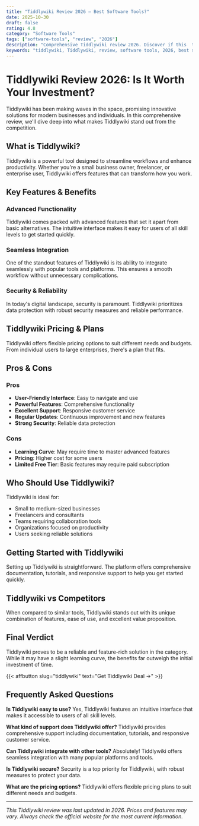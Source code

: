 ```yaml
---
title: "Tiddlywiki Review 2026 – Best Software Tools?"
date: 2025-10-30
draft: false
rating: 4.8
category: "Software Tools"
tags: ["software-tools", "review", "2026"]
description: "Comprehensive Tiddlywiki review 2026. Discover if this  tool is the best choice for your needs."
keywords: "tiddlywiki, Tiddlywiki, review, software tools, 2026, best software tools"
---
```


# Tiddlywiki Review 2026: Is It Worth Your Investment?

Tiddlywiki has been making waves in the  space, promising innovative solutions for modern businesses and individuals. In this comprehensive review, we'll dive deep into what makes Tiddlywiki stand out from the competition.

## What is Tiddlywiki?

Tiddlywiki is a powerful  tool designed to streamline workflows and enhance productivity. Whether you're a small business owner, freelancer, or enterprise user, Tiddlywiki offers features that can transform how you work.

## Key Features & Benefits

### Advanced Functionality
Tiddlywiki comes packed with advanced features that set it apart from basic alternatives. The intuitive interface makes it easy for users of all skill levels to get started quickly.

### Seamless Integration
One of the standout features of Tiddlywiki is its ability to integrate seamlessly with popular tools and platforms. This ensures a smooth workflow without unnecessary complications.

### Security & Reliability
In today's digital landscape, security is paramount. Tiddlywiki prioritizes data protection with robust security measures and reliable performance.

## Tiddlywiki Pricing & Plans

Tiddlywiki offers flexible pricing options to suit different needs and budgets. From individual users to large enterprises, there's a plan that fits.

## Pros & Cons

### Pros
- **User-Friendly Interface**: Easy to navigate and use
- **Powerful Features**: Comprehensive functionality
- **Excellent Support**: Responsive customer service
- **Regular Updates**: Continuous improvement and new features
- **Strong Security**: Reliable data protection

### Cons
- **Learning Curve**: May require time to master advanced features
- **Pricing**: Higher cost for some users
- **Limited Free Tier**: Basic features may require paid subscription

## Who Should Use Tiddlywiki?

Tiddlywiki is ideal for:
- Small to medium-sized businesses
- Freelancers and consultants
- Teams requiring collaboration tools
- Organizations focused on productivity
- Users seeking reliable  solutions

## Getting Started with Tiddlywiki

Setting up Tiddlywiki is straightforward. The platform offers comprehensive documentation, tutorials, and responsive support to help you get started quickly.

## Tiddlywiki vs Competitors

When compared to similar tools, Tiddlywiki stands out with its unique combination of features, ease of use, and excellent value proposition.

## Final Verdict

Tiddlywiki proves to be a reliable and feature-rich solution in the  category. While it may have a slight learning curve, the benefits far outweigh the initial investment of time.

{{< affbutton slug="tiddlywiki" text="Get Tiddlywiki Deal →" >}}

## Frequently Asked Questions

**Is Tiddlywiki easy to use?**
Yes, Tiddlywiki features an intuitive interface that makes it accessible to users of all skill levels.

**What kind of support does Tiddlywiki offer?**
Tiddlywiki provides comprehensive support including documentation, tutorials, and responsive customer service.

**Can Tiddlywiki integrate with other tools?**
Absolutely! Tiddlywiki offers seamless integration with many popular platforms and tools.

**Is Tiddlywiki secure?**
Security is a top priority for Tiddlywiki, with robust measures to protect your data.

**What are the pricing options?**
Tiddlywiki offers flexible pricing plans to suit different needs and budgets.

---

*This Tiddlywiki review was last updated in 2026. Prices and features may vary. Always check the official website for the most current information.*
